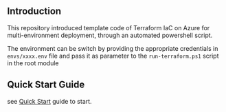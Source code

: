 ## Introduction

This repository introduced template code of Terraform IaC on Azure for multi-environment deployment, through an automated powershell script.

The environment can be switch by providing the appropriate credentials in `envs/xxxx.env` file and pass it as parameter to the 
`run-terraform.ps1` script in the root module

## Quick Start Guide

see [Quick Start](./QuickStart.md) guide to start.
